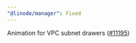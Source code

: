 ```yaml
---
"@linode/manager": Fixed
---
```


Animation for VPC subnet drawers ([#11195](https://github.com/linode/manager/pull/11195))
